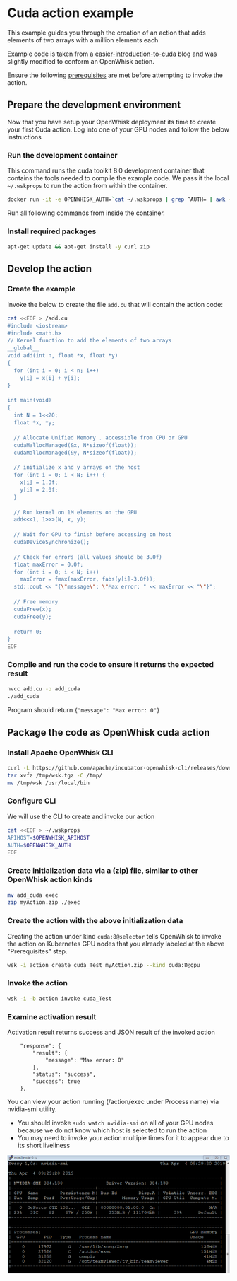 # Cuda action example

This example guides you through the creation of an action that adds elements of two arrays with a million elements each

Example code is taken from a [easier-introduction-to-cuda](https://devblogs.nvidia.com/even-easier-introduction-cuda/) blog and
was slightly modified to conform an OpenWhisk action.

Ensure the following [prerequisites](https://github.com/5g-media/incubator-openwhisk-deploy-kube/blob/gpu/docs/k8s-gpu-prerequisites.md) are met before attempting to invoke the action.

## Prepare the development environment

Now that you have setup your OpenWhisk deployment its time to create your first Cuda action. Log into one of your GPU nodes and follow the below instructions

### Run the development container

This command runs the cuda toolkit 8.0 development container that contains the tools needed to compile the example code. We pass it the local `~/.wskprops` to run the action from within the container.

```bash
docker run -it -e OPENWHISK_AUTH=`cat ~/.wskprops | grep ^AUTH= | awk -F= '{print $2}'` -e OPENWHISK_APIHOST=`cat ~/.wskprops | grep ^APIHOST= | awk -F= '{print $2}'` --rm nvidia/cuda:8.0-devel-ubuntu16.04 /bin/bash
```

Run all following commands from inside the container.

### Install required packages

```bash
apt-get update && apt-get install -y curl zip
```

## Develop the action

### Create the example

Invoke the below to create the file `add.cu` that will contain the action code:

```bash
cat <<EOF > /add.cu
#include <iostream>
#include <math.h>
// Kernel function to add the elements of two arrays
__global__
void add(int n, float *x, float *y)
{
  for (int i = 0; i < n; i++)
    y[i] = x[i] + y[i];
}

int main(void)
{
  int N = 1<<20;
  float *x, *y;

  // Allocate Unified Memory . accessible from CPU or GPU
  cudaMallocManaged(&x, N*sizeof(float));
  cudaMallocManaged(&y, N*sizeof(float));

  // initialize x and y arrays on the host
  for (int i = 0; i < N; i++) {
    x[i] = 1.0f;
    y[i] = 2.0f;
  }

  // Run kernel on 1M elements on the GPU
  add<<<1, 1>>>(N, x, y);

  // Wait for GPU to finish before accessing on host
  cudaDeviceSynchronize();

  // Check for errors (all values should be 3.0f)
  float maxError = 0.0f;
  for (int i = 0; i < N; i++)
    maxError = fmax(maxError, fabs(y[i]-3.0f));
  std::cout << "{\"message\": \"Max error: " << maxError << "\"}";

  // Free memory
  cudaFree(x);
  cudaFree(y);
  
  return 0;
}
EOF
```

### Compile and run the code to ensure it returns the expected result

```bash
nvcc add.cu -o add_cuda
./add_cuda
```

Program should return `{"message": "Max error: 0"}`

## Package the code as OpenWhisk cuda action

### Install Apache OpenWhisk CLI

```bash
curl -L https://github.com/apache/incubator-openwhisk-cli/releases/download/latest/OpenWhisk_CLI-latest-linux-amd64.tgz -o /tmp/wsk.tgz
tar xvfz /tmp/wsk.tgz -C /tmp/
mv /tmp/wsk /usr/local/bin
```

### Configure CLI

We will use the CLI to create and invoke our action

```bash
cat <<EOF > ~/.wskprops
APIHOST=$OPENWHISK_APIHOST
AUTH=$OPENWHISK_AUTH
EOF
```

### Create initialization data via a (zip) file, similar to other OpenWhisk action kinds 

```bash
mv add_cuda exec
zip myAction.zip ./exec
```

### Create the action with the above initialization data

Creating the action under kind `cuda:8@selector` tells OpenWhisk to invoke the action on Kubernetes GPU nodes
that you already labeled at the above "Prerequisites" step.

```bash
wsk -i action create cuda_Test myAction.zip --kind cuda:8@gpu
```

### Invoke the action

```bash
wsk -i -b action invoke cuda_Test
```

### Examine activation result

Activation result returns success and JSON result of the invoked action

```
    "response": {
        "result": {
            "message": "Max error: 0"
        },
        "status": "success",
        "success": true
    },
```

You can view your action running (/action/exec under Process name) via nvidia-smi utility.

* You should invoke `sudo watch nvidia-smi` on all of your GPU nodes because we do not know which host is selected to run the action
* You may need to invoke your action multiple times for it to appear due to its short liveliness

![alt text](nvidia-smi.bmp)

